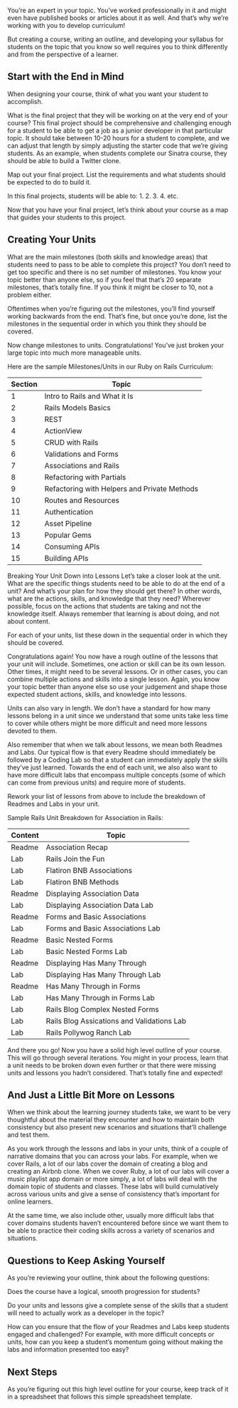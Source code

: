 You’re an expert in your topic. You’ve worked professionally in it and might even have published books or articles about it as well. And that’s why we’re working with you to develop curriculum!

But creating a course, writing an outline, and developing your syllabus for students on the topic that you know so well requires you to think differently and from the perspective of a learner. 

## Start with the End in Mind
When designing your course, think of what you want your student to accomplish. 

What is the final project that they will be working on at the very end of your course? This final project should be comprehensive and challenging enough for a student to be able to get a job as a junior developer in that particular topic. It should take between 10-20 hours for a student to complete, and we can adjust that length by simply adjusting the starter code that we’re giving students. As an example, when students complete our Sinatra course, they should be able to build a Twitter clone. 

Map out your final project. List the requirements and what students should be expected to do to build it. 

In this final projects, students will be able to:
1.
2.
3.
4.
etc.

Now that you have your final project, let’s think about your course as a map that guides your students to this project. 

## Creating Your Units
What are the main milestones (both skills and knowledge areas) that students need to pass to be able to complete this project? You don’t need to get too specific and there is no set number of milestones. You know your topic better than anyone else, so if you feel that that’s 20 separate milestones, that’s totally fine. If you think it might be closer to 10, not a problem either. 

Oftentimes when you’re figuring out the milestones, you’ll find yourself working backwards from the end. That’s fine, but once you’re done, list the milestones in the sequential order in which you think they should be covered. 

Now change milestones to units. Congratulations! You’ve just broken your large topic into much more manageable units.

Here are the sample Milestones/Units in our Ruby on Rails Curriculum:

Section    | Topic
-----------|-------------------------------------------
1          | Intro to Rails and What it Is
2          | Rails Models Basics
3          | REST
4          | ActionView
5          | CRUD with Rails
6          | Validations and Forms
7          | Associations and Rails
8          | Refactoring with Partials
9          | Refactoring with Helpers and Private Methods
10         | Routes and Resources
11         | Authentication
12         | Asset Pipeline
13         | Popular Gems
14         | Consuming APIs
15         | Building APIs





Breaking Your Unit Down into Lessons
Let’s take a closer look at the unit. What are the specific things  students need to be able to do at the end of a unit? And what’s your plan for how they should get there? In other words, what are the actions, skills, and knowledge that they need? Wherever possible, focus on the actions that students are taking and not the knowledge itself. Always remember that learning is about doing, and not about content.

For each of your units, list these down in the sequential order in which they should be covered. 

Congratulations again! You now have a rough outline of the lessons that your unit will include. Sometimes, one action or skill can be its own lesson. Other times, it might need to be several lessons. Or in other cases, you can combine multiple actions and skills into a single lesson. Again, you know your topic better than anyone else so use your judgement and shape those expected student actions, skills, and knowledge into lessons.  

Units can also vary in length. We don’t have a standard for how many lessons belong in a unit since we understand that some units take less time to cover while others might be more difficult and need more lessons devoted to them. 

Also remember that when we talk about lessons, we mean both Readmes and Labs. Our typical flow is that every Readme should immediately be followed by a Coding Lab so that a student can immediately apply the skills they’ve just learned. Towards the end of each unit, we also also want to have more difficult labs that encompass multiple concepts (some of which can come from previous units) and require more of students.

Rework your list of lessons from above to include the breakdown of Readmes and Labs in your unit.

Sample Rails Unit Breakdown for Association in Rails:


Content    | Topic
-----------|-------------------------------------------
Readme     | Association Recap
Lab        | Rails Join the Fun
Lab        | Flatiron BNB Associations
Lab        | Flatiron BNB Methods
Readme     | Displaying Association Data
Lab        | Displaying Association Data Lab
Readme     | Forms and Basic Associations
Lab        | Forms and Basic Associations Lab
Readme     | Basic Nested Forms
Lab        | Basic Nested Forms Lab
Readme     | Displaying Has Many Through
Lab        | Displaying Has Many Through Lab
Readme     | Has Many Through in Forms
Lab        | Has Many Through in Forms Lab
Lab        | Rails Blog Complex Nested Forms
Lab        | Rails Blog Assications and Validations Lab
Lab        | Rails Pollywog Ranch Lab



And there you go! Now you have a solid high level outline of your course. This will go through several iterations. You might in your process, learn that a unit needs to be broken down even further or that there were missing units and lessons you hadn’t considered. That’s totally fine and expected!

## And Just a Little Bit More on Lessons
When we think about the learning journey students take, we want to be very thoughtful about the material they encounter and how to maintain both consistency but also present new scenarios and situations that’ll challenge and test them. 

As you work through the lessons and labs in your units, think of a couple of narrative domains that you can across your labs. For example, when we cover Rails, a lot of our labs cover the domain of creating a blog and creating an Airbnb clone.  When we cover Ruby, a lot of our labs will cover a music playlist app domain or more simply, a lot of labs will deal with the domain topic of students and classes.  These  labs will build cumulatively across  various units and give a sense of consistency that’s important for online learners.

At the same time, we also include other, usually more difficult labs that cover domains students haven’t encountered before since we want them to be able to practice their coding skills across a variety of scenarios and situations. 

## Questions to Keep Asking Yourself
As you’re reviewing your outline, think about the following questions:


Does the course have a logical, smooth progression for students?

Do your units and lessons give a complete sense of the skills that a student will need to actually work as a developer in the topic?

How can you ensure that the flow of your Readmes and Labs keep students engaged and challenged? For example, with more difficult concepts or units, how can you keep a student’s momentum going without making the labs and information presented too easy? 

## Next Steps
As you’re figuring out this high level outline for your course, keep track of it in a spreadsheet that follows this simple spreadsheet template. 
